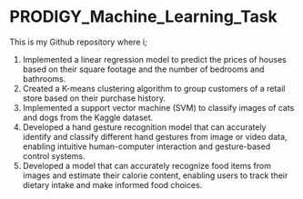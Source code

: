 # PRODIGY_Machine_Learning_Task
This is my Github repository where i;
1. Implemented a linear regression model to predict the prices of houses based on their square footage and the number of bedrooms and bathrooms.
2. Created a K-means clustering algorithm to group customers of a retail store based on their purchase history.
3. Implemented a support vector machine (SVM) to classify images of cats and dogs from the Kaggle dataset.
4. Developed a hand gesture recognition model that can accurately identify and classify different hand gestures from image or video data, enabling intuitive human-computer 
   interaction and gesture-based control systems.
5. Developed a model that can accurately recognize food items from images and estimate their calorie content, enabling users to track their dietary intake and make informed 
   food choices.
   

